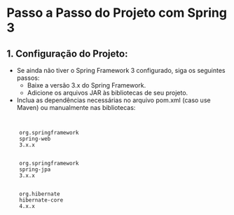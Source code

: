 # Passo a Passo do Projeto com Spring 3
## 1. Configuração do Projeto:
* Se ainda não tiver o Spring Framework 3 configurado, siga os seguintes passos:
    * Baixe a versão 3.x do Spring Framework.
    * Adicione os arquivos JAR às bibliotecas de seu projeto.
* Inclua as dependências necessárias no arquivo pom.xml (caso use Maven) ou manualmente nas bibliotecas:
<code>
<dependency>
    <groupId>org.springframework</groupId>
    <artifactId>spring-web</artifactId>
    <version>3.x.x</version>
</dependency>
<dependency>
    <groupId>org.springframework</groupId>
    <artifactId>spring-jpa</artifactId>
    <version>3.x.x</version>
</dependency>
<dependency>
    <groupId>org.hibernate</groupId>
    <artifactId>hibernate-core</artifactId>
    <version>4.x.x</version>
</dependency>
</code>